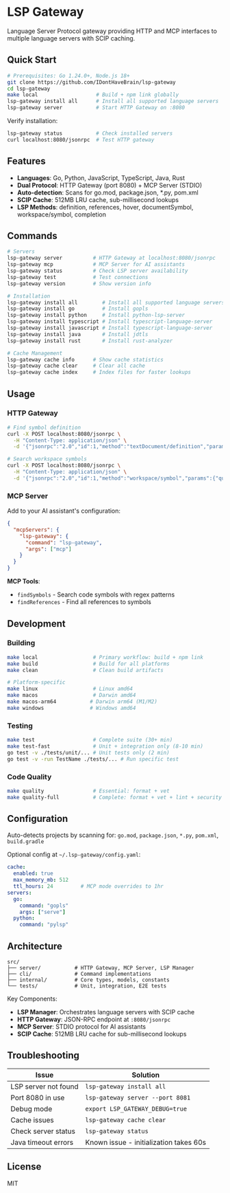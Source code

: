 # LSP Gateway

Language Server Protocol gateway providing HTTP and MCP interfaces to multiple language servers with SCIP caching.

## Quick Start

```bash
# Prerequisites: Go 1.24.0+, Node.js 18+
git clone https://github.com/IDontHaveBrain/lsp-gateway
cd lsp-gateway
make local                   # Build + npm link globally
lsp-gateway install all      # Install all supported language servers
lsp-gateway server           # Start HTTP Gateway on :8080
```

Verify installation:
```bash
lsp-gateway status           # Check installed servers
curl localhost:8080/jsonrpc  # Test HTTP gateway
```

## Features

- **Languages**: Go, Python, JavaScript, TypeScript, Java, Rust
- **Dual Protocol**: HTTP Gateway (port 8080) + MCP Server (STDIO)
- **Auto-detection**: Scans for go.mod, package.json, *.py, pom.xml
- **SCIP Cache**: 512MB LRU cache, sub-millisecond lookups
- **LSP Methods**: definition, references, hover, documentSymbol, workspace/symbol, completion

## Commands

```bash
# Servers
lsp-gateway server          # HTTP Gateway at localhost:8080/jsonrpc
lsp-gateway mcp             # MCP Server for AI assistants
lsp-gateway status          # Check LSP server availability
lsp-gateway test            # Test connections
lsp-gateway version         # Show version info

# Installation
lsp-gateway install all        # Install all supported language servers
lsp-gateway install go         # Install gopls
lsp-gateway install python     # Install python-lsp-server
lsp-gateway install typescript # Install typescript-language-server
lsp-gateway install javascript # Install typescript-language-server
lsp-gateway install java       # Install jdtls
lsp-gateway install rust       # Install rust-analyzer

# Cache Management
lsp-gateway cache info      # Show cache statistics
lsp-gateway cache clear     # Clear all cache
lsp-gateway cache index     # Index files for faster lookups
```

## Usage

### HTTP Gateway

```bash
# Find symbol definition
curl -X POST localhost:8080/jsonrpc \
  -H "Content-Type: application/json" \
  -d '{"jsonrpc":"2.0","id":1,"method":"textDocument/definition","params":{"textDocument":{"uri":"file:///path/to/file.go"},"position":{"line":10,"character":5}}}'

# Search workspace symbols
curl -X POST localhost:8080/jsonrpc \
  -H "Content-Type: application/json" \
  -d '{"jsonrpc":"2.0","id":1,"method":"workspace/symbol","params":{"query":"Router"}}'
```

### MCP Server

Add to your AI assistant's configuration:
```json
{
  "mcpServers": {
    "lsp-gateway": {
      "command": "lsp-gateway",
      "args": ["mcp"]
    }
  }
}
```

**MCP Tools**: 
- `findSymbols` - Search code symbols with regex patterns
- `findReferences` - Find all references to symbols

## Development

### Building
```bash
make local                  # Primary workflow: build + npm link
make build                  # Build for all platforms
make clean                  # Clean build artifacts

# Platform-specific
make linux                  # Linux amd64
make macos                  # Darwin amd64  
make macos-arm64           # Darwin arm64 (M1/M2)
make windows               # Windows amd64
```

### Testing
```bash
make test                   # Complete suite (30+ min)
make test-fast              # Unit + integration only (8-10 min)
go test -v ./tests/unit/... # Unit tests only (2 min)
go test -v -run TestName ./tests/... # Run specific test
```

### Code Quality
```bash
make quality                # Essential: format + vet
make quality-full           # Complete: format + vet + lint + security
```

## Configuration

Auto-detects projects by scanning for: `go.mod`, `package.json`, `*.py`, `pom.xml`, `build.gradle`

Optional config at `~/.lsp-gateway/config.yaml`:
```yaml
cache:
  enabled: true
  max_memory_mb: 512
  ttl_hours: 24         # MCP mode overrides to 1hr
servers:
  go:
    command: "gopls"
    args: ["serve"]
  python:
    command: "pylsp"
```

## Architecture

```
src/
├── server/           # HTTP Gateway, MCP Server, LSP Manager
├── cli/              # Command implementations
├── internal/         # Core types, models, constants
└── tests/            # Unit, integration, E2E tests
```

Key Components:
- **LSP Manager**: Orchestrates language servers with SCIP cache
- **HTTP Gateway**: JSON-RPC endpoint at `:8080/jsonrpc`
- **MCP Server**: STDIO protocol for AI assistants
- **SCIP Cache**: 512MB LRU cache for sub-millisecond lookups

## Troubleshooting

| Issue | Solution |
|-------|----------|
| LSP server not found | `lsp-gateway install all` |
| Port 8080 in use | `lsp-gateway server --port 8081` |
| Debug mode | `export LSP_GATEWAY_DEBUG=true` |
| Cache issues | `lsp-gateway cache clear` |
| Check server status | `lsp-gateway status` |
| Java timeout errors | Known issue - initialization takes 60s |

## License

MIT
